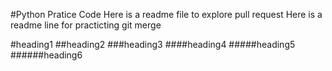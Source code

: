 #Python Pratice Code
Here is a readme file to explore pull request
Here is a readme line for practicting git merge

#heading1 
##heading2
###heading3
####heading4
#####heading5
######heading6
